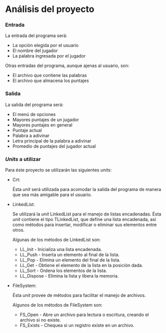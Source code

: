 # Análisis del proyecto

### Entrada

La entrada del programa será:

* La opción elegida por el usuario
* El nombre del jugador
* La palabra ingresada por el jugador

Otras entradas del programa, aunque ajenas al usuario, son:

* El archivo que contiene las palabras
* El archivo que almacena los puntajes

### Salida

La salida del programa será:

* El menú de opciones
* Mayores puntajes de un jugador
* Mayores puntajes en general
* Puntaje actual
* Palabra a adivinar
* Letra principal de la palabra a adivinar
* Promedio de puntajes del jugador actual

### *Units* a utilizar

Para éste proyecto se utilizarán las siguientes *units*:

* Crt:

  Ésta *unit* será utilizada para acomodar la salida del programa de manera que sea
  más amigable para el usuario.

* LinkedList:

  Se utilizará la *unit* LinkedList para el manejo de listas encadenadas. Ésta *unit*
  contiene el tipo TLinkedList, que define una lista encadenada, así como métodos para
  insertar, modificar o eliminar sus elementos entre otros.

  Algunas de los métodos de LinkedList son:
  * LL_Init - Inicializa una lista encadenada.
  * LL_Push - Inserta un elemento al final de la lista.
  * LL_Pop - Elimina un elemento del final de la lista.
  * LL_Get - Obtiene el elemento de la lista en la posición dada.
  * LL_Sort - Ordena los elementos de la lista.
  * LL_Dispose - Elimina la lista y libera la memoria.

* FileSystem:

  Ésta *unit* provee de métodos para facilitar el manejo de archivos.

  Algunos de los métodos de FileSystem son:
  * FS_Open - Abre un archivo para lectura o escritura, creando el archivo si no existe.
  * FS_Exists - Chequea si un registro existe en un archivo.
